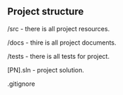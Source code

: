 ## Project structure
/src - there is all project resources.

/docs - thire is all project documents.

/tests - there is all tests for project.

[PN].sln - project solution.

.gitignore
